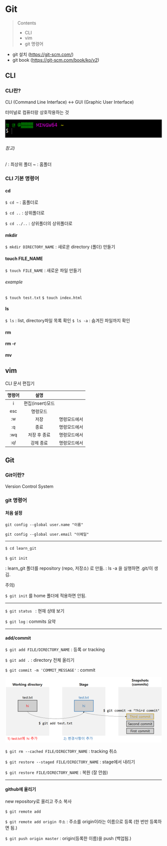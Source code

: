 # Git

> Contents
>
> - CLI
> - vim
> - git 명령어

- git 설치 (https://git-scm.com/)
- git book (https://git-scm.com/book/ko/v2)





## CLI

### CLI란?

CLI (Command Line Interface) <-> GUI (Graphic User Interface)

터미널로 컴퓨터랑 상호작용하는 것

![image-20201229230635959](basic.assets/image-20201229230635959.png)

###### 참고)
/ : 최상위 폴더
~ : 홈폴더


### CLI 기본 명령어

#### cd
`$ cd ~` : 홈폴더로

`$ cd ..` : 상위폴더로

`$ cd ../..` : 상위폴더의 상위폴더로

#### mkdir
`$ mkdir DIRECTORY_NAME` : 새로운 directory (폴더) 만들기

#### touch FILE_NAME
`$ touch FILE_NAME` : 새로운 파일 만들기

###### example
`$ touch test.txt`
`$ touch index.html`

#### ls
`$ ls` : list, directory파일 목록 확인
`$ ls -a` : 숨겨진 파일까지 확인

#### rm

#### rm -r

#### mv





## vim

CLI 문서 편집기

| 명령어 | 설명 |  |
| :--------------: | :--------------: | :--------------: |
| i | 편집(insert)모드 |  |
| esc | 명령모드 |  |
|   :w   |       저장       | 명령모드에서 |
|   :q   |       종료       | 명령모드에서 |
|  :wq   |   저장 후 종료   | 명령모드에서 |
|  :q!   |    강제 종료     | 명령모드에서 |





## Git

### Git이란?

Version Control System

### git 명령어

#### 처음 설정

`git config --global user.name "이름"`

`git config --global user.email "이메일"`

---

```
$ cd learn_git

$ git init
```

: learn_git 폴더를 repository (repo, 저장소) 로 만듦.
: ls -a 을 실행하면 .git/이 생김.

주의)

`$ git init` 를 home 폴더에 적용하면 안됨.

---

`$ git status ` : 현재 상태 보기

`$ git log` : commits 요약

---

#### add/commit

`$ git add FILE/DIRECTORY_NAME` : 등록 or tracking

`$ git add .`  : directory 전체 올리기

`$ git commit -m 'COMMIT_MESSAGE'` : commit

![image-20201230001553477](basic.assets/image-20201230001553477.png)

`$ git rm --cached FILE/DIRECTORY_NAME`  : tracking 취소

`$ git restore --staged FILE/DIRECTORY_NAME`  : stage에서 내리기

`$ git restore FILE/DIRECTORY_NAME` : 복원 (잘 안씀)

---

#### github에 올리기

new repository로 올리고 주소 복사

`$ git remote add`

`$ git remote add origin 주소` : 주소를 origin이라는 이름으로 등록 (한 번만 등록하면 됨.)

`$ git push origin master` : origin(등록한 이름)을 push (백업됨.)












